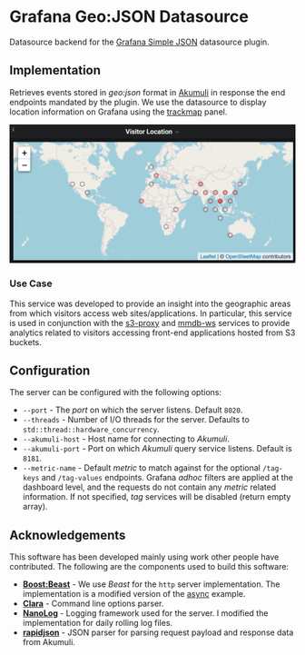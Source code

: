 # Grafana Geo:JSON Datasource
Datasource backend for the [Grafana Simple JSON](https://grafana.com/grafana/plugins/grafana-simple-json-datasource)
datasource plugin.

## Implementation

Retrieves events stored in *geo:json* format in [Akumuli](https://akumuli.org/)
in response the end endpoints mandated by the plugin.  We use the datasource to
display location information on Grafana using the [trackmap](https://github.com/alexandrainst/alexandra-trackmap-panel)
panel.

![Site Visitor Map](./resources/sample.png)

### Use Case
This service was developed to provide an insight into the geographic areas from
which visitors access web sites/applications.  In particular, this service is
used in conjunction with the [s3-proxy](https://github.com/sptrakesh/s3-proxy)
and [mmdb-ws](https://github.com/sptrakesh/mmdb-ws) services to provide analytics
related to visitors accessing front-end applications hosted from S3 buckets.

## Configuration
The server can be configured with the following options:
* `--port` - The *port* on which the server listens.  Default `8020`.
* `--threads` - Number of I/O threads for the server.  Defaults to `std::thread::hardware_concurrency`.
* `--akumuli-host` - Host name for connecting to *Akumuli*.
* `--akumuli-port` - Port on which *Akumuli* query service listens.  Default
is `8181`.
* `--metric-name` - Default *metric* to match against for the optional `/tag-keys`
and `/tag-values` endpoints.  Grafana *adhoc* filters are applied at the dashboard
level, and the requests do not contain any *metric* related information.  If not
specified, *tag* services will be disabled (return empty array).

## Acknowledgements
This software has been developed mainly using work other people have contributed.
The following are the components used to build this software:
* **[Boost:Beast](https://github.com/boostorg/beast)** - We use *Beast* for the
`http` server implementation.  The implementation is a modified version of the
[async](https://github.com/boostorg/beast/tree/develop/example/http/server/async)
example.
* **[Clara](https://github.com/catchorg/Clara)** - Command line options parser.
* **[NanoLog](https://github.com/Iyengar111/NanoLog)** - Logging framework used
for the server.  I modified the implementation for daily rolling log files.
* **[rapidjson](https://github.com/Tencent/rapidjson)** - JSON parser for parsing
request payload and response data from Akumuli.

